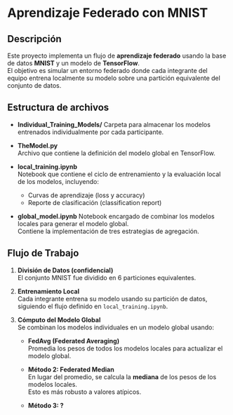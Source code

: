 # Aprendizaje Federado con MNIST

## Descripción

Este proyecto implementa un flujo de **aprendizaje federado** usando la base de datos **MNIST** y un modelo de **TensorFlow**.  
El objetivo es simular un entorno federado donde cada integrante del equipo entrena localmente su modelo sobre una partición equivalente del conjunto de datos.

## Estructura de archivos

- **Individual_Training_Models/**
  Carpeta para almacenar los modelos entrenados individualmente por cada participante.

- **TheModel.py**  
  Archivo que contiene la definición del modelo global en TensorFlow.

- **local_training.ipynb**  
  Notebook que contiene el ciclo de entrenamiento y la evaluación local de los modelos, incluyendo:
  - Curvas de aprendizaje (loss y accuracy)
  - Reporte de clasificación (classification report)
- **global_model.ipynb**
  Notebook encargado de combinar los modelos locales para generar el modelo global.  
  Contiene la implementación de tres estrategias de agregación.
  
## Flujo de Trabajo

1. **División de Datos (confidencial)**  
   El conjunto MNIST fue dividido en 6 particiones equivalentes.

2. **Entrenamiento Local**  
   Cada integrante entrena su modelo usando su partición de datos, siguiendo el flujo definido en `local_training.ipynb`.

3. **Cómputo del Modelo Global**  
   Se combinan los modelos individuales en un modelo global usando:
   
   - **FedAvg (Federated Averaging)**  
     Promedia los pesos de todos los modelos locales para actualizar el modelo global.
   
   - **Método 2: Federated Median**  
     En lugar del promedio, se calcula la **mediana** de los pesos de los modelos locales.  
     Esto es más robusto a valores atípicos.

   - **Método 3: ?**  

